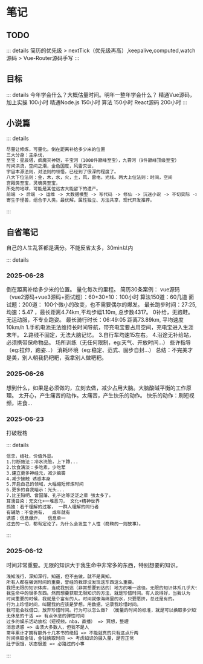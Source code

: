 # 笔记

## TODO

::: details
简历的优先级 >
nextTick（优先级再高）,keepalive,computed,watch源码 >
Vue-Router源码手写
:::

## 目标

::: details
今年学会什么？大概估量时间。明年一整年学会什么？
精通Vue源码，加上实操 100小时
精通Node.js 150小时
算法 150小时
React源码 200小时
:::

## 小说篇

::: details

```md
尽量让修炼，可量化。倒在距离补给多少米的位置
三大分身：主杀伐， 
至宝：星辰塔，疯魔灭神铠，千宝河（1000件巅峰至宝），九霄河（9件巅峰顶级至宝）
时间洪流，空间之潮，金色国度，风雷灭世，
宇宙本源法则，对法则的领悟，已经到了很深的程度了。
八大下位法则：金，木，水，火，土，风，雷电，光线。两大上位法则：时间，空间
宫殿类至宝，灵魂类至宝，
所处的地球，可能是某位远古大能留下的遗产。
前端 -> 后端 -> 运维 -> 大数据模型 -> 写代码 -> 修仙 -> 沉迷小说 -> 不切实际 -> 实验 -> 栖息地
寄生于怪兽，组合于人类。最优解，属性独立、方法共享，现代开发推荐。
```

:::

## 自省笔记

自己的人生乱答都是满分。不能反省太多，30min以内

::: details

### 2025-06-28

倒在距离补给多少米的位置。
量化每次的里程。
简历30条案例：
vue源码（vue2源码+vue3源码+面试题）：60+30+10：100小时
算法150道：60几道
面试题：200道：
100个微小的改变，也不需要偶尔的爆发。
最长跑步时间：27:25, 均速：5.47 ，最长距离4.74km,平均步幅1.10m, 总步数4317。
0补给，无跑鞋。无运动服，不专业跑姿。
最长骑行时长：06:49:05 距离73.89km, 平均速度10km/h
1.手机电池无法维持长时间导航，带充电宝要占用空间，充电宝进入生涯末年。
2.路线不固定，无法大脑记忆。
3.自行车均速15左右。
4.沿途无补给站，必须携带保命物品。
场所训练（无任何限制，eg:天气、开放时间...）
些许指导（eg:拉伸，跑姿...）
消耗环境（eg:稳定、范式、固步自封...）
总结：不完美才是美，别人朝我扔粑粑，我拿别人做粑粑。

### 2025-06-26

想到什么，如果是必须做的，立刻去做，减少占用大脑。大脑酸碱平衡的工作原理。
太开心，产生痛苦的动作。太痛苦，产生快乐的动作。
快乐的动作：刷短视频，进食...

### 2025-06-23

打破桎梏

::: details

```md
信念，结社，价值外显。
1.打断施法：冷水洗脸，上下蹲...
2.饮食清淡：多吃素，少吃荤
3.建立更多神经元，减少脑雾
4.减少接触 诱惑本身
5.开启自己的领域，大幅缩短修炼时间
6.更多的自我暗示：光头...
7.比王阳明、曾国藩、孔子这等泛泛之辈 强太多了。
耳濡目染：无文化+一堆恶习， 文化+精神世界
孤独：若干理解的过客， 一群人理解的同行者
有辅助：不曾拥有，  成年就有
诱惑：信息爆炸，  信息单一
过去的一切，都有定论了。为什么会发生？人性（商鞅的一则故事）。
```

:::

### 2025-06-12

时间非常重要。无限的知识大于我生命中非常多的东西，特别想要的知识。

```md
浅知浅行，深知深行。知道，但不去做，就不是真知。
所有人都在强调时间的重要，曾经的我却没发现这东西这么重要。
我把无限的知识体库，当成我到达（非常想要到达的）地方的唯一途径。无限的知识体系几乎大于
我生命中的很多东西。然而想要获取无限知识的方法，就是珍惜时间。有人说得好，当我认为
时间重要的时候，我就是个富有的人。时间就像海绵里的水，只要愿挤，总还是有的。
行为上珍惜时间，叫醒我的应该是梦想。用数据，记录我珍惜时间。
我可能会找借口，放弃珍惜时间。行为可以怎么做? （衡量的时间的标准，就是可以换取多少知识。）
无休息的干活 => 有点休息的弹性时间
过多的娱乐活动放松（短视频，nba，直播） => 冥想，整理
消息诱惑 => 击溃大多数人，但我不是人
常年累计才拥有额外十几本书的绝招 => 不能就真的只有这点斤两
时间换取金钱，金钱换取时间 => 考虑知识的摄入量，是否正常
肚子很饿，状态很差 => 必路过的小事
```

::: 